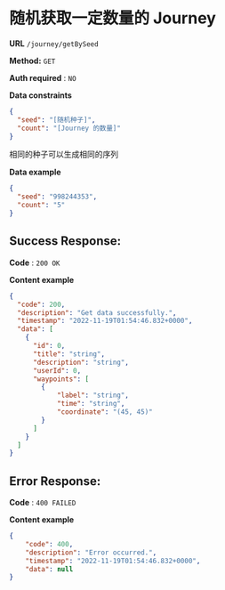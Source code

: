 # 随机获取一定数量的 Journey

**URL** `/journey/getBySeed`

**Method:** `GET`

**Auth required** : `NO`

**Data constraints**

  ```json
  {
    "seed": "[随机种子]",
    "count": "[Journey 的数量]"
  }
  ```

  相同的种子可以生成相同的序列

**Data example**

  ```json
  {
    "seed": "998244353",
    "count": "5"
  }
  ```

## Success Response:

**Code** : `200 OK`

**Content example**

```json
{
  "code": 200,
  "description": "Get data successfully.",
  "timestamp": "2022-11-19T01:54:46.832+0000",
  "data": [
    {
      "id": 0,
      "title": "string",
      "description": "string",
      "userId": 0,
      "waypoints": [
        {
            "label": "string",
            "time": "string",
            "coordinate": "(45, 45)"
        }
      ]
    }
  ]
}
```

## Error Response:

**Code** : `400 FAILED`

**Content example**

```json
{
    "code": 400,
    "description": "Error occurred.",
    "timestamp": "2022-11-19T01:54:46.832+0000",
    "data": null
}
```
